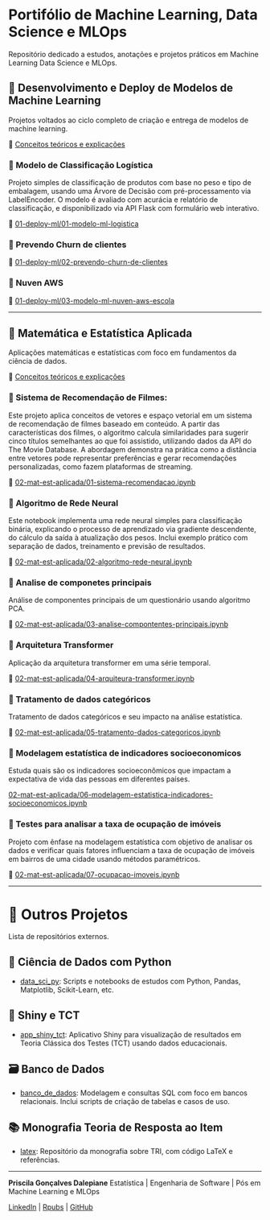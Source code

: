 # Portifólio de Machine Learning, Data Science e MLOps

Repositório dedicado a estudos, anotações e projetos práticos em Machine Learning Data Science e MLOps. 

## 📂 Desenvolvimento e Deploy de Modelos de Machine Learning
Projetos voltados ao ciclo completo de criação e entrega de modelos de machine learning.

📘 [Conceitos teóricos e explicações](01-deploy-ml/conceitos)

### 🔎 Modelo de Classificação Logística

Projeto simples de classificação de produtos com base no peso e tipo de embalagem, usando uma Árvore de Decisão com pré-processamento via LabelEncoder. O modelo é avaliado com acurácia e relatório de classificação, e disponibilizado via API Flask com formulário web interativo.

📁 [01-deploy-ml/01-modelo-ml-logistica](01-deploy-ml/01-modelo-ml-logistica)

### 🔎 Prevendo Churn de clientes

📁 [01-deploy-ml/02-prevendo-churn-de-clientes](01-deploy-ml/02-prevendo-churn-de-clientes)

### 🔎 Nuven AWS

📁 [01-deploy-ml/03-modelo-ml-nuven-aws-escola](01-deploy-ml/03-modelo-ml-nuven-aws-escola)

------------------------------------------------------------------------------------------------------------------------------------------------
## 📂 Matemática e Estatística Aplicada
Aplicações matemáticas e estatísticas com foco em fundamentos da ciência de dados.

📘 [Conceitos teóricos e explicações](02-mat-est-aplicada/conceitos)

### 🔎 Sistema de Recomendação de Filmes:  
Este projeto aplica conceitos de vetores e espaço vetorial em um sistema de recomendação de filmes baseado em conteúdo. A partir das características dos filmes, o algoritmo calcula similaridades para sugerir cinco títulos semelhantes ao que foi assistido, utilizando dados da API do The Movie Database. A abordagem demonstra na prática como a distância entre vetores pode representar preferências e gerar recomendações personalizadas, como fazem plataformas de streaming.
  
📁 [02-mat-est-aplicada/01-sistema-recomendacao.ipynb](02-mat-est-aplicada/01-sistema-recomendacao.ipynb)

### 🔎 Algoritmo de Rede Neural

Este notebook implementa uma rede neural simples para classificação binária, explicando o processo de aprendizado via gradiente descendente, do cálculo da saída à atualização dos pesos. Inclui exemplo prático com separação de dados, treinamento e previsão de resultados.

📁 [02-mat-est-aplicada/02-algoritmo-rede-neural.ipynb](02-mat-est-aplicada/02-algoritmo-rede-neural.ipynb)

### 🔎 Analise de componetes principais

Análise de componentes principais de um questionário usando algoritmo PCA.

📁 [02-mat-est-aplicada/03-analise-compontentes-principais.ipynb](02-mat-est-aplicada/03-analise-compontentes-principais.ipynb)

### 🔎 Arquitetura Transformer

Aplicação da arquitetura transformer em uma série temporal.

📁 [02-mat-est-aplicada/04-arquiteura-transformer.ipynb](02-mat-est-aplicada/04-arquiteura-transformer.ipynb)

### 🔎 Tratamento de dados categóricos

Tratamento de dados categóricos e seu impacto na análise estatística.

📁 [02-mat-est-aplicada/05-tratamento-dados-categoricos.ipynb](02-mat-est-aplicada/05-tratamento-dados-categoricos.ipynb)

### 🔎 Modelagem estatística de indicadores socioeconomicos

Estuda quais são os indicadores socioeconômicos que impactam a expectativa de vida das pessoas em diferentes países.

[02-mat-est-aplicada/06-modelagem-estatistica-indicadores-socioeconomicos.ipynb](02-mat-est-aplicada/06-modelagem-estatistica-indicadores-socioeconomicos.ipynb)

### 🔎 Testes para analisar a taxa de ocupação de imóveis

Projeto com ênfase na modelagem estatística com objetivo de analisar os dados e verificar quais fatores influenciam a taxa de ocupação de imóveis em bairros de uma cidade usando métodos paramétricos.

📁 [02-mat-est-aplicada/07-ocupacao-imoveis.ipynb](07-ocupacao-imoveis.ipynb)

---

# 🔗 Outros Projetos

Lista de repositórios externos.


## 🔬 Ciência de Dados com Python

- [data_sci_py](https://github.com/prisciladalepiane/data_sci_py): Scripts e notebooks de estudos com Python, Pandas, Matplotlib, Scikit-Learn, etc.

## 🧪 Shiny e TCT

- [app_shiny_tct](https://github.com/prisciladalepiane/app_shiny_tct): Aplicativo Shiny para visualização de resultados em Teoria Clássica dos Testes (TCT) usando dados educacionais.

## 🗃️ Banco de Dados

- [banco_de_dados](https://github.com/prisciladalepiane/banco_de_dados): Modelagem e consultas SQL com foco em bancos relacionais. Inclui scripts de criação de tabelas e casos de uso.

## 📚 Monografia Teoria de Resposta ao Item

- [latex](https://github.com/prisciladalepiane/latex): Repositório da monografia sobre TRI, com código LaTeX e referências.

---

**Priscila Gonçalves Dalepiane**
Estatística | Engenharia de Software | Pós em Machine Learning e MLOps  


[LinkedIn](https://www.linkedin.com/in/prisciladalepiane) | [Rpubs](https://rpubs.com/prisciladalepiane) | [GitHub](https://github.com/prisciladalepiane)